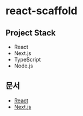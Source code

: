 # react-scaffold

## Project Stack
- React
- Next.js
- TypeScript
- Node.js

## 문서
- [React](https://ko.legacy.reactjs.org/)
- [Next.js](https://nextjs.org/)
